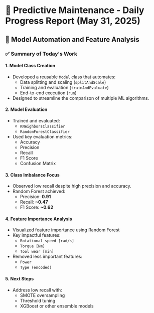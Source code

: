# 📄 Predictive Maintenance - Daily Progress Report (May 31, 2025)

## 🔧 Model Automation and Feature Analysis

### ✅ Summary of Today's Work

#### 1. Model Class Creation
- Developed a reusable `Model` class that automates:
  - Data splitting and scaling (`splitAndScale`)
  - Training and evaluation (`trainAndEvaluate`)
  - End-to-end execution (`run`)
- Designed to streamline the comparison of multiple ML algorithms.

#### 2. Model Evaluation
- Trained and evaluated:
  - `KNeighborsClassifier`
  - `RandomForestClassifier`
- Used key evaluation metrics:
  - Accuracy
  - Precision
  - Recall
  - F1 Score
  - Confusion Matrix

#### 3. Class Imbalance Focus
- Observed low recall despite high precision and accuracy.
- Random Forest achieved:
  - Precision: **0.91**
  - Recall: **~0.47**
  - F1 Score: **~0.62**

#### 4. Feature Importance Analysis
- Visualized feature importance using Random Forest
- Key impactful features:
  - `Rotational speed [rad/s]`
  - `Torque [Nm]`
  - `Tool wear [min]`
- Removed less important features:
  - `Power`
  - `Type (encoded)`

#### 5. Next Steps
- Address low recall with:
  - SMOTE oversampling
  - Threshold tuning
  - XGBoost or other ensemble models
